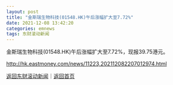 ```yaml
---
layout: post
title: "金斯瑞生物科技(01548.HK)午后涨幅扩大至7.72%"
date: 2021-12-08 13:42:20
categories: emnews
tags: 东财滚动新闻
---
```


金斯瑞生物科技(01548.HK)午后涨幅扩大至7.72%，现报39.75港元。

<http://hk.eastmoney.com/news/11223,202112082207012974.html>

[返回东财滚动新闻](//finews.withounder.com/emnews/)｜[返回首页](//finews.withounder.com/)
